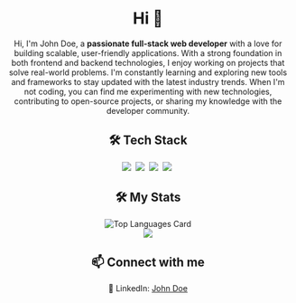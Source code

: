 <h1 align="center">Hi 👋</h1>
<div align="center">
<p>Hi, I'm John Doe, a <strong>passionate full-stack web developer</strong> with a love for building scalable, user-friendly applications. With a strong foundation in both frontend and backend technologies, I enjoy working on projects that solve real-world problems. I'm constantly learning and exploring new tools and frameworks to stay updated with the latest industry trends.
When I'm not coding, you can find me experimenting with new technologies, contributing to open-source projects, or sharing my knowledge with the developer community.</p>
</div>
<h2 align="center">🛠 Tech Stack</h2>
<div align="center">
<img src="https://img.shields.io/badge/JavaScript-F7DF1E?logo=javascript&logoColor=000">&nbsp;
<img src="https://img.shields.io/badge/React-61DAFB?logo=react&logoColor=white">&nbsp;
<img src="https://img.shields.io/badge/Node.js-6DA55F?logo=node.js&logoColor=white">&nbsp;
<img src="https://img.shields.io/badge/MongoDB-%234ea94b.svg?logo=mongodb&logoColor=white">&nbsp;</div>
<h2 align="center">🛠 My Stats</h2>
<div align="center">

<p align="center">
  <img src="https://github-readme-stats.vercel.app/api?username=adambankz&theme=nord&show_icons=true&hide_border=false&count_private=true" alt="Top Languages Card"><br>
  <img src="https://github-readme-streak-stats.herokuapp.com/?user=adambankz&theme=nord&hide_border=false"><br>

</p>

<h2 align="center">📫 Connect with me</h2>
<p align="center">🔗 LinkedIn: <a href="https://www.linkedin.com/in/johndoe" target="_blank">John Doe</a></p>
